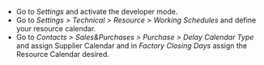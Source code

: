 - Go to *Settings* and activate the developer mode.
- Go to *Settings \> Technical \> Resource \> Working Schedules* and define
  your resource calendar.
- Go to *Contacts \> Sales&Purchases \> Purchase \> Delay Calendar Type*
  and assign Supplier Calendar and in *Factory Closing Days* assign the
  Resource Calendar desired.
